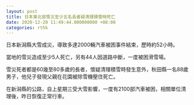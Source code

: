 ```yaml
---
layout: post
title: 日本東北部雪災至少五名長者疑清理積雪時死亡
date: 2020-12-20 11:49:44.000000000 +08:00
categories: rthk
---
```


日本新潟縣大雪成災，導致多達2000輛汽車被困事件結束，歷時約52小時。

當地的雪災造成至少5人死亡，另有44人因道路中斷，一度被困滑雪場。

雪災死者都是60幾至80多歲的長者，懷疑清理積雪時發生意外，秋田縣一名88歲男子，他兒子發現父親在花園被除雪機壓住死亡。

在新潟縣的公路，自上星期三受大雪影響，一度有2100部汽車被困，相關單位清理後，昨日恢復正常行車。
